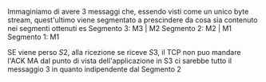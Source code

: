 Immaginiamo di avere 3 messaggi che, essendo visti come un unico byte stream, quest'ultimo viene segmentato a prescindere da cosa sia contenuto nei segmenti ottenuti
es 
Segmento 3: M3 | M2
Segmento 2: M2 | M1
Segmento 1: M1

SE viene perso $S2$, alla ricezione se riceve $S3$, il TCP non puo mandare l'ACK MA dal punto di vista dell'applicazione in S3 ci sarebbe tutto il messaggio 3 in quanto indipendente dal Segmento 2
